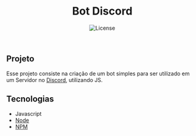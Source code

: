 <h1 align="center">Bot Discord</h1>

<p align="center">
  <img alt="License" src="https://img.shields.io/static/v1?label=license&message=MIT&color=8257E5&labelColor=000000">
</p>

<br>

## Projeto

Esse projeto consiste na criação de um bot simples para ser utilizado em um Servidor no [Discord](https://discord.com/), utilizando JS.

## Tecnologias

- Javascript
- [Node](https://nodejs.org/en/)
- [NPM](https://www.npmjs.com/)

